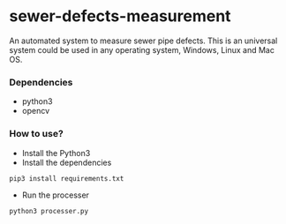 # sewer-defects-measurement

An automated system to measure sewer pipe defects. This is an universal system could be used in any operating system, Windows, Linux and Mac OS.

### Dependencies

- python3
- opencv


### How to use?

- Install the Python3
- Install the dependencies

```bash
pip3 install requirements.txt

```

- Run the processer

```bash
python3 processer.py
```

